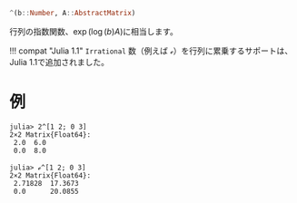 ```julia
^(b::Number, A::AbstractMatrix)
```

行列の指数関数、$\exp(\log(b)A)$に相当します。

!!! compat "Julia 1.1"
    `Irrational` 数（例えば `ℯ`）を行列に累乗するサポートは、Julia 1.1で追加されました。


# 例

```jldoctest
julia> 2^[1 2; 0 3]
2×2 Matrix{Float64}:
 2.0  6.0
 0.0  8.0

julia> ℯ^[1 2; 0 3]
2×2 Matrix{Float64}:
 2.71828  17.3673
 0.0      20.0855
```
